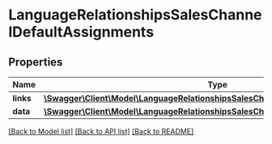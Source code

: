 # LanguageRelationshipsSalesChannelDefaultAssignments

## Properties
Name | Type | Description | Notes
------------ | ------------- | ------------- | -------------
**links** | [**\Swagger\Client\Model\LanguageRelationshipsSalesChannelDefaultAssignmentsLinks**](LanguageRelationshipsSalesChannelDefaultAssignmentsLinks.md) |  | [optional] 
**data** | [**\Swagger\Client\Model\LanguageRelationshipsSalesChannelDefaultAssignmentsData[]**](LanguageRelationshipsSalesChannelDefaultAssignmentsData.md) |  | [optional] 

[[Back to Model list]](../../README.md#documentation-for-models) [[Back to API list]](../../README.md#documentation-for-api-endpoints) [[Back to README]](../../README.md)

